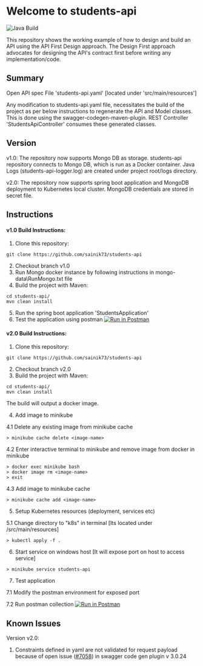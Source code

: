 # Welcome to students-api
![Java Build](https://github.com/actions/hello-world/workflows/Students-api%20CI%20with%20Maven/badge.svg)

This repository shows the working example of how to design and build an API using the API First Design approach.
The Design First approach advocates for designing the API's contract first before writing any implementation/code.

Summary
-----------------
Open API spec File 'students-api.yaml' [located under 'src/main/resources']

Any modification to students-api.yaml file, necessitates the build of the project as per below instructions to
regenerate the API and Model classes. This is done using the swagger-codegen-maven-plugin.
REST Controller 'StudentsApiController' consumes these generated classes.

Version
----------------
v1.0: 
The repository now supports Mongo DB as storage.
students-api repository connects to Mongo DB, which is run as a Docker container.
Java Logs (students-api-logger.log) are created under project root/logs directory. 
 
v2.0:
The repository now supports spring boot application and MongoDB deployment to Kubernetes local cluster.
MongoDB credentials are stored in secret file.
 
Instructions
-----------------
#### v1.0 Build Instructions:
1. Clone this repository:

`git clone https://github.com/sainik73/students-api`

2. Checkout branch v1.0
3. Run Mongo docker instance by following instructions in mongo-data\RunMongo.txt file
4. Build the project with Maven:

```
cd students-api/
mvn clean install
```
5. Run the spring boot application 'StudentsApplication'
6. Test the application using postman [![Run in Postman](https://run.pstmn.io/button.svg)](https://god.postman.co/run-collection/04fec31e35710e9bdb41#?env%5Bstudents-api-local-env%5D=W3sia2V5IjoiYmFzZVVybCIsInZhbHVlIjoibG9jYWxob3N0OjgxODAiLCJlbmFibGVkIjp0cnVlfV0=)

#### v2.0 Build Instructions:
1. Clone this repository:

`git clone https://github.com/sainik73/students-api`

2. Checkout branch v2.0
3. Build the project with Maven:

```
cd students-api/
mvn clean install
```
The build will output a docker image.

4. Add image to minikube

4.1 Delete any existing image from minikube cache
```
> minikube cache delete <image-name>
```
4.2 Enter interactive terminal to minikube and remove image from docker in minikube
```
> docker exec minikube bash
> docker image rm <image-name>
> exit
```
4.3 Add image to minikube cache
```
> minikube cache add <image-name>
```
5. Setup Kubernetes resources (deployment, services etc)

5.1 Change directory to "k8s" in terminal [Its located under <project-root>/src/main/resources]
```
> kubectl apply -f .
```
6. Start service on windows host [It will expose port on host to access service]
```
> minikube service students-api
```
7. Test application 
 
7.1 Modify the postman environment for exposed port

7.2 Run postman collection [![Run in Postman](https://run.pstmn.io/button.svg)](https://app.getpostman.com/run-collection/04fec31e35710e9bdb41#?env%5Bstudents-api-local-env%5D=W3sia2V5IjoiYmFzZVVybCIsInZhbHVlIjoibG9jYWxob3N0OjgxODAiLCJlbmFibGVkIjp0cnVlLCJ0eXBlIjoidGV4dCJ9XQ==)


Known Issues
-----------------
Version v2.0:
1) Constraints defined in yaml are not validated for request payload because of open issue (<a href= "https://github.com/swagger-api/swagger-codegen/issues/7058">#7058</a>) 
in swagger code gen plugin v 3.0.24
